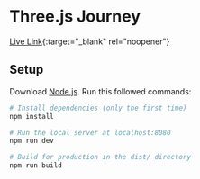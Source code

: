 # Three.js Journey
[Live Link](https://particles-3d-varaha.onrender.com){:target="_blank" rel="noopener"}
## Setup
Download [Node.js](https://nodejs.org/en/download/).
Run this followed commands:

``` bash
# Install dependencies (only the first time)
npm install

# Run the local server at localhost:8080
npm run dev

# Build for production in the dist/ directory
npm run build
```

